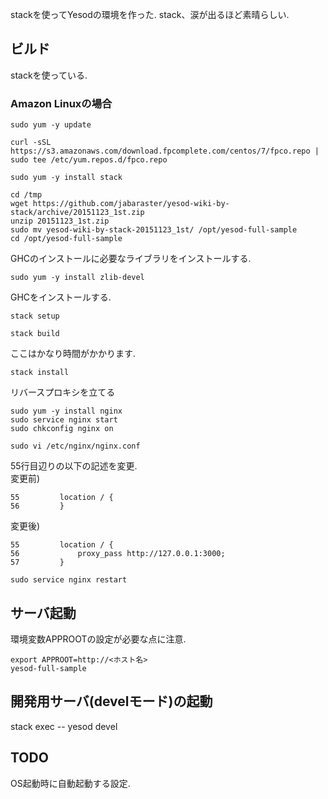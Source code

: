 stackを使ってYesodの環境を作った.
stack、涙が出るほど素晴らしい.

## ビルド
stackを使っている.


### Amazon Linuxの場合

```shell
sudo yum -y update
```

```shell
curl -sSL https://s3.amazonaws.com/download.fpcomplete.com/centos/7/fpco.repo | sudo tee /etc/yum.repos.d/fpco.repo
```

```shell
sudo yum -y install stack
```

```shell
cd /tmp
wget https://github.com/jabaraster/yesod-wiki-by-stack/archive/20151123_1st.zip
unzip 20151123_1st.zip
sudo mv yesod-wiki-by-stack-20151123_1st/ /opt/yesod-full-sample
cd /opt/yesod-full-sample
```

GHCのインストールに必要なライブラリをインストールする.

```shell
sudo yum -y install zlib-devel
```

GHCをインストールする.

```shell
stack setup
```

```shell
stack build
```
ここはかなり時間がかかります.

```shell
stack install
```

リバースプロキシを立てる

```shell
sudo yum -y install nginx
sudo service nginx start
sudo chkconfig nginx on
```

```shell
sudo vi /etc/nginx/nginx.conf
```

55行目辺りの以下の記述を変更.  
変更前)  
```
55         location / {
56         }
```

変更後)  
```
55         location / {
56             proxy_pass http://127.0.0.1:3000;
57         }
```

```shell
sudo service nginx restart
```

## サーバ起動
環境変数APPROOTの設定が必要な点に注意.

```shell
export APPROOT=http://<ホスト名>
yesod-full-sample
```

## 開発用サーバ(develモード)の起動
stack exec -- yesod devel

## TODO
OS起動時に自動起動する設定.
